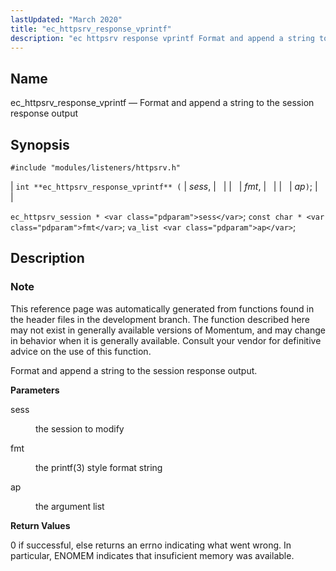 ```yaml
---
lastUpdated: "March 2020"
title: "ec_httpsrv_response_vprintf"
description: "ec httpsrv response vprintf Format and append a string to the session response output int ec httpsrv response vprintf sess fmt ap ec httpsrv session sess const char fmt va list ap This reference page was automatically generated from functions found in the header files in the development branch The..."
---
```


<a name="apis.ec_httpsrv_response_vprintf"></a> 
## Name

ec_httpsrv_response_vprintf — Format and append a string to the session response output

## Synopsis

`#include "modules/listeners/httpsrv.h"`

| `int **ec_httpsrv_response_vprintf** (` | <var class="pdparam">sess</var>, |   |
|   | <var class="pdparam">fmt</var>, |   |
|   | <var class="pdparam">ap</var>`)`; |   |

`ec_httpsrv_session * <var class="pdparam">sess</var>`;
`const char * <var class="pdparam">fmt</var>`;
`va_list <var class="pdparam">ap</var>`;<a name="idp53222704"></a> 
## Description

### Note

This reference page was automatically generated from functions found in the header files in the development branch. The function described here may not exist in generally available versions of Momentum, and may change in behavior when it is generally available. Consult your vendor for definitive advice on the use of this function.

Format and append a string to the session response output.

**<a name="idp53225584"></a> Parameters**

<dl class="variablelist">

<dt>sess</dt>

<dd>

the session to modify

</dd>

<dt>fmt</dt>

<dd>

the printf(3) style format string

</dd>

<dt>ap</dt>

<dd>

the argument list

</dd>

</dl>

**<a name="idp53231984"></a> Return Values**

0 if successful, else returns an errno indicating what went wrong. In particular, ENOMEM indicates that insuficient memory was available.